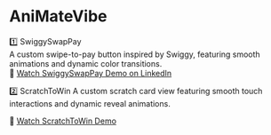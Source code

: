 # AniMateVibe

1️⃣ SwiggySwapPay  
A custom swipe-to-pay button inspired by Swiggy, featuring smooth animations and dynamic color transitions.  
🎥 [Watch SwiggySwapPay Demo on LinkedIn](https://www.linkedin.com/posts/vivekpatel9871_ios-swift-swiftui-activity-7300359762225864704-WfZ_?utm_source=share&utm_medium=member_desktop&rcm=ACoAADJ4jrcBdpk58PuSNBY__Vbdsk_V6YqPYWA)  

2️⃣ ScratchToWin
A custom scratch card view featuring smooth touch interactions and dynamic reveal animations.

🎥 [Watch ScratchToWin Demo](https://www.linkedin.com/posts/vivekpatel9871_ios-apple-iphone-activity-7301941871679840257-LxSJ?utm_source=share&utm_medium=member_desktop&rcm=ACoAADJ4jrcBdpk58PuSNBY__Vbdsk_V6YqPYWA)  
